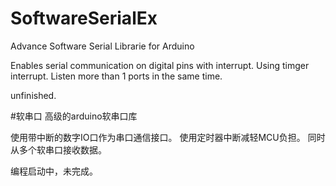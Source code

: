 # SoftwareSerialEx
Advance Software Serial Librarie for Arduino

Enables serial communication on digital pins with interrupt. 
Using timger interrupt.
Listen more than 1 ports in the same time.

unfinished.

#软串口
高级的arduino软串口库

使用带中断的数字IO口作为串口通信接口。
使用定时器中断减轻MCU负担。
同时从多个软串口接收数据。

编程启动中，未完成。
